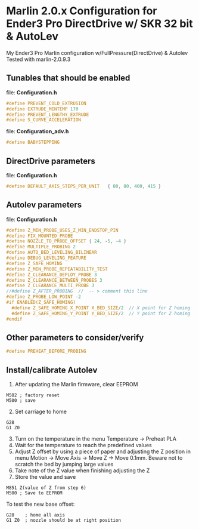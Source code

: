 Marlin 2.0.x Configuration for Ender3 Pro DirectDrive w/ SKR 32 bit & AutoLev
=====

My Ender3 Pro Marlin configuration w/FullPressure(DirectDrive) & Autolev
Tested with marlin-2.0.9.3


## Tunables that should be enabled

file: **Configuration.h**

```c
#define PREVENT_COLD_EXTRUSION
#define EXTRUDE_MINTEMP 170
#define PREVENT_LENGTHY_EXTRUDE
#define S_CURVE_ACCELERATION
```

file: **Configuration_adv.h**

```c
#define BABYSTEPPING
```

## DirectDrive parameters

file: **Configuration.h**

```c
#define DEFAULT_AXIS_STEPS_PER_UNIT   { 80, 80, 400, 415 }
``` 

## Autolev parameters


file: **Configuration.h**

```c
#define Z_MIN_PROBE_USES_Z_MIN_ENDSTOP_PIN
#define FIX_MOUNTED_PROBE
#define NOZZLE_TO_PROBE_OFFSET { 24, -5, -4 }
#define MULTIPLE_PROBING 2
#define AUTO_BED_LEVELING_BILINEAR
#define DEBUG_LEVELING_FEATURE
#define Z_SAFE_HOMING
#define Z_MIN_PROBE_REPEATABILITY_TEST
#define Z_CLEARANCE_DEPLOY_PROBE 3
#define Z_CLEARANCE_BETWEEN_PROBES 3
#define Z_CLEARANCE_MULTI_PROBE 3
//#define Z_AFTER_PROBING  //  -- > comment this line
#define Z_PROBE_LOW_POINT -2
#if ENABLED(Z_SAFE_HOMING)
  #define Z_SAFE_HOMING_X_POINT X_BED_SIZE/2  // X point for Z homing  
  #define Z_SAFE_HOMING_Y_POINT Y_BED_SIZE/2  // Y point for Z homing
#endif
```

## Other parameters to consider/verify

```c
#define PREHEAT_BEFORE_PROBING
```


## Install/calibrate Autolev

1. After updating the Marlin firmware, clear EEPROM

```gcode
M502 ; factory reset
M500 ; save
```

2. Set carriage to home

```gcode
G28
G1 Z0
```

3. Turn on the temperature in the menu Temperature -> Preheat PLA
4. Wait for the temperature to reach the predefined values
5. Adjust Z offset by using a piece of paper and adjusting the Z position in menu Motion -> Move Axis -> Move Z -> Move 0.1mm. Beware
not to scratch the bed by jumping large values
6. Take note of the Z value when finishing adjusting the Z
7. Store the value and save

```gcode
M851 Z(value of Z from step 6)
M500 ; Save to EEPROM
```

To test the new base offset:
```gcode
G28    ; home all axis
G1 Z0  ; nozzle should be at right position
```
